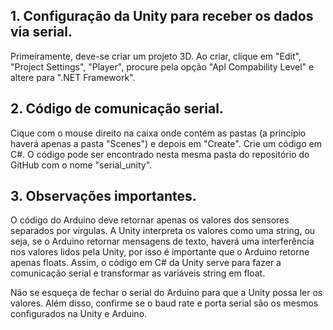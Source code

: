 ## 1. Configuração da Unity para receber os dados via serial.

Primeiramente, deve-se criar um projeto 3D. Ao criar, clique em "Edit", "Project Settings", "Player", procure pela opção "Apl Compability Level" e altere para ".NET Framework".

## 2. Código de comunicação serial.

Cique com o mouse direito na caixa onde contém as pastas (a princípio haverá apenas a pasta "Scenes") e depois em "Create". Crie um código em C#. O código pode ser encontrado nesta mesma pasta do repositório do GitHub com o nome "serial_unity".

## 3. Observações importantes.

O código do Arduino deve retornar apenas os valores dos sensores separados por vírgulas. A Unity interpreta os valores como uma string, ou seja, se o Arduino retornar mensagens de texto, haverá uma interferência nos valores lidos pela Unity, por isso é importante que o Arduino retorne apenas floats. Assim, o código em C# da Unity serve para fazer a comunicação serial e transformar as variáveis string em float.

Não se esqueça de fechar o serial do Arduino para que a Unity possa ler os valores. Além disso, confirme se o baud rate e porta serial são os mesmos configurados na Unity e Arduino.
